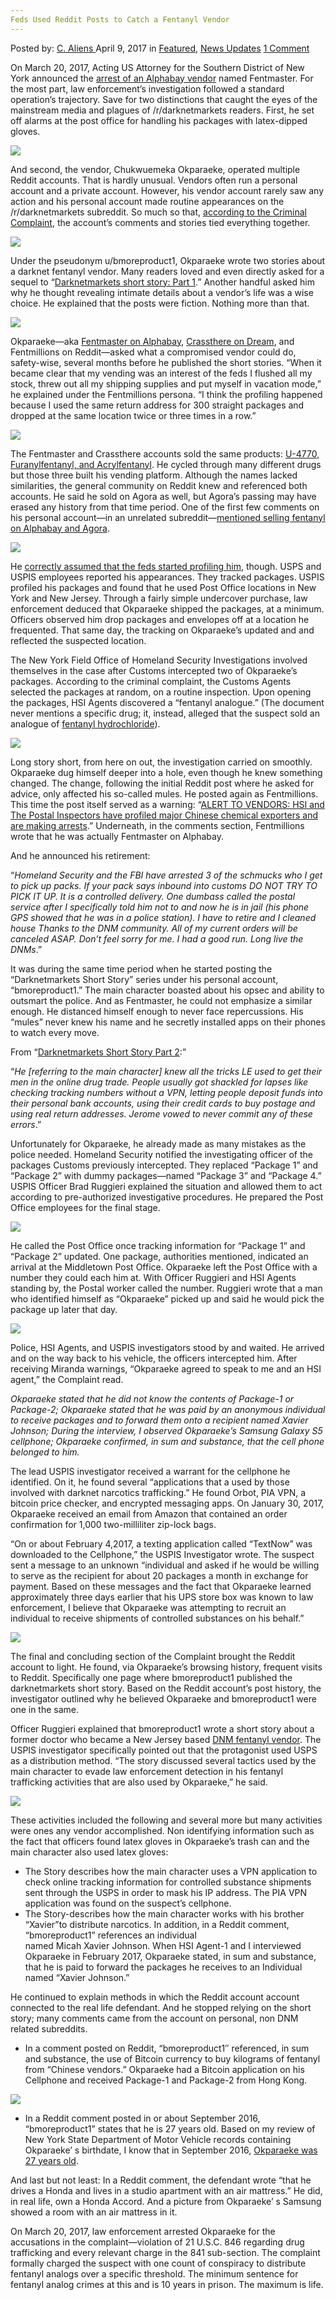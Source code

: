 ```yaml
---
Feds Used Reddit Posts to Catch a Fentanyl Vendor
---
```

<article class="post-listing post-19086 post type-post status-publish format-standard has-post-thumbnail hentry  tag-catch tag-feds tag-fentanyl tag-posts tag-reddit tag-vendor">
    <div class="post-inner">
        <span>Posted by: <a href="https://www.deepdotweb.com/author/caliens/" title="">C. Aliens </a></span>
    <span>April 9, 2017</span>
    <span>in <a href="https://www.deepdotweb.com/category/deepdot-news/" rel="category tag">Featured</a>, <a href="https://www.deepdotweb.com/category/news-updates/" rel="category tag">News Updates</a></span>
    <span><a href="https://www.deepdotweb.com/2017/04/09/feds-used-reddit-posts-catch-fentanyl-vendor/#comments">1 Comment</a></span>
    </p>
    <div class="clear"></div>
    <div class="entry">
    <p>On March 20, 2017, Acting US Attorney for the Southern District of New York announced the <a href="https://www.justice.gov/usao-sdny/pr/acting-manhattan-us-attorney-announces-arrest-chukwuemeka-okparaeke-conspiracy">arrest of an Alphabay vendor</a> named Fentmaster. For the most part, law enforcement&#8217;s investigation followed a standard operation&#8217;s trajectory. Save for two distinctions that caught the eyes of the mainstream media and plagues of /r/darknetmarkets readers. First, he set off alarms at the post office for handling his packages with latex-dipped gloves.</p>
    <p><img class="wp-image-19096 aligncenter" src="https://www.deepdotweb.com/wp-content/uploads/2017/04/word-image-25.png" srcset="https://www.deepdotweb.com/wp-content/uploads/2017/04/word-image-25.png 924w, https://www.deepdotweb.com/wp-content/uploads/2017/04/word-image-25-300x66.png 300w" sizes="(max-width: 924px) 100vw, 924px"/></p>
    <p>And second, the vendor, Chukwuemeka Okparaeke, operated multiple Reddit accounts. That is hardly unusual. Vendors often run a personal account and a private account. However, his vendor account rarely saw any action and his personal account made routine appearances on the /r/darknetmarkets subreddit. So much so that, <a href="https://www.scribd.com/document/343023037/Okparaeke-Signed-Complaint">according to the Criminal Complaint</a>, the account&#8217;s comments and stories tied everything together.</p>
    <p><img class="wp-image-19097 aligncenter" src="https://www.deepdotweb.com/wp-content/uploads/2017/04/word-image-26.png" srcset="https://www.deepdotweb.com/wp-content/uploads/2017/04/word-image-26.png 855w, https://www.deepdotweb.com/wp-content/uploads/2017/04/word-image-26-300x152.png 300w" sizes="(max-width: 855px) 100vw, 855px"/></p>
    <p>Under the pseudonym u/bmoreproduct1, Okparaeke wrote two stories about a darknet fentanyl vendor. Many readers loved and even directly asked for a sequel to “<a href="https://www.reddit.com/r/DarkNetMarkets/comments/5qwgy8/darknetmarkets_short_story_part_1/">Darknetmarkets short story: Part 1</a>.” Another handful asked him why he thought revealing intimate details about a vendor&#8217;s life was a wise choice. He explained that the posts were fiction. Nothing more than that.</p>
    <p><img class="wp-image-19098 aligncenter" src="https://www.deepdotweb.com/wp-content/uploads/2017/04/word-image-27.png" srcset="https://www.deepdotweb.com/wp-content/uploads/2017/04/word-image-27.png 892w, https://www.deepdotweb.com/wp-content/uploads/2017/04/word-image-27-300x99.png 300w" sizes="(max-width: 892px) 100vw, 892px"/></p>
    <p>Okparaeke—aka <a href="http://www.deepdotweb.com/marketplace-directory/listing/alphabay/">Fentmaster on Alphabay</a>, <a href="http://www.deepdotweb.com/marketplace-directory/listing/dream-market/">Crassthere on Dream</a>, and Fentmillions on Reddit—asked what a compromised vendor could do, safety-wise, several months before he published the short stories. “When it became clear that my vending was an interest of the feds I flushed all my stock, threw out all my shipping supplies and put myself in vacation mode,” he explained under the Fentmillions persona. “I think the profiling happened because I used the same return address for 300 straight packages and dropped at the same location twice or three times in a row.”</p>
    <p><img class="wp-image-19099 aligncenter" src="https://www.deepdotweb.com/wp-content/uploads/2017/04/word-image-14.jpeg" srcset="https://www.deepdotweb.com/wp-content/uploads/2017/04/word-image-14.jpeg 1200w, https://www.deepdotweb.com/wp-content/uploads/2017/04/word-image-14-300x126.jpeg 300w, https://www.deepdotweb.com/wp-content/uploads/2017/04/word-image-14-1024x429.jpeg 1024w" sizes="(max-width: 1200px) 100vw, 1200px"/></p>
    <p>The Fentmaster and Crassthere accounts sold the same products: <a href="https://www.deepdotweb.com/2016/10/05/dea-places-fentanyl-analog-schedule/">U-4770, Furanylfentanyl, and Acrylfentanyl</a>. He cycled through many different drugs but those three built his vending platform. Although the names lacked similarities, the general community on Reddit knew and referenced both accounts. He said he sold on Agora as well, but Agora&#8217;s passing may have erased any history from that time period. One of the first few comments on his personal account—in an unrelated subreddit—<a href="https://www.reddit.com/r/Blackfellas/comments/4zo3az/free_talk_friday_aug_26/d6xqg70/">mentioned selling fentanyl on Alphabay and Agora</a>.</p>
    <p><img class="wp-image-19100 aligncenter" src="https://www.deepdotweb.com/wp-content/uploads/2017/04/word-image-28.png" srcset="https://www.deepdotweb.com/wp-content/uploads/2017/04/word-image-28.png 810w, https://www.deepdotweb.com/wp-content/uploads/2017/04/word-image-28-300x112.png 300w" sizes="(max-width: 810px) 100vw, 810px"/></p>
    <p>He <a href="https://www.reddit.com/r/DarkNetMarkets/comments/5dinny/what_are_the_things_profiled_vendors_should_do/">correctly assumed that the feds started profiling him</a>, though. USPS and USPIS employees reported his appearances. They tracked packages. USPIS profiled his packages and found that he used Post Office locations in New York and New Jersey. Through a fairly simple undercover purchase, law enforcement deduced that Okparaeke shipped the packages, at a minimum. Officers observed him drop packages and envelopes off at a location he frequented. That same day, the tracking on Okparaeke&#8217;s updated and and reflected the suspected location.</p>
    <p>The New York Field Office of Homeland Security Investigations involved themselves in the case after Customs intercepted two of Okparaeke&#8217;s packages. According to the criminal complaint, the Customs Agents selected the packages at random, on a routine inspection. Upon opening the packages, HSI Agents discovered a “fentanyl analogue.” (The document never mentions a specific drug; it, instead, alleged that the suspect sold an analogue of <a href="https://www.deepdotweb.com/tag/fentanyl/">fentanyl hydrochloride</a>).</p>
    <p><img class="wp-image-19101 aligncenter" src="https://www.deepdotweb.com/wp-content/uploads/2017/04/word-image-29.png" srcset="https://www.deepdotweb.com/wp-content/uploads/2017/04/word-image-29.png 857w, https://www.deepdotweb.com/wp-content/uploads/2017/04/word-image-29-300x180.png 300w" sizes="(max-width: 857px) 100vw, 857px"/></p>
    <p>Long story short, from here on out, the investigation carried on smoothly. Okparaeke dug himself deeper into a hole, even though he knew something changed. The change, following the initial Reddit post where he asked for advice, only affected his so-called mules. He posted again as Fentmillions. This time the post itself served as a warning: &#8220;<a href="https://www.reddit.com/r/DarkNetMarkets/comments/5rkota/alert_to_vendors_hsi_and_the_postal_inspectors/">ALERT TO VENDORS: HSI and The Postal Inspectors have profiled major Chinese chemical exporters and are making arrests</a>.” Underneath, in the comments section, Fentmillions wrote that he was actually Fentmaster on Alphabay.</p>
    <p>And he announced his retirement:</p>
    <p>“<em>Homeland Security and the FBI have arrested 3 of the schmucks who I get to pick up packs. If your pack says inbound into customs DO NOT TRY TO PICK IT UP. It is a controlled delivery. One dumbass called the postal service after I specifically told him not to and now he is in jail (his phone GPS showed that he was in a police station). I have to retire and I cleaned house Thanks to the DNM community. All of my current orders will be canceled ASAP. Don&#8217;t feel sorry for me. I had a good run. Long live the DNMs</em>.&#8221;</p>
    <p>It was during the same time period when he started posting the “Darknetmarkets Short Story” series under his personal account, “bmoreproduct1.&#8221; The main character boasted about his opsec and ability to outsmart the police. And as Fentmaster, he could not emphasize a similar enough. He distanced himself enough to never face repercussions. His &#8220;mules” never knew his name and he secretly installed apps on their phones to watch every move.</p>
    <p>From “<a href="https://www.reddit.com/r/DarkNetMarkets/comments/5qwgy8/darknetmarkets_short_story_part_1/">Darknetmarkets Short Story Part 2</a>:&#8221;</p>
    <p>“<em>He [referring to the main character] knew all the tricks LE used to get their men in the online drug trade. People usually got shackled for lapses like checking tracking numbers without a VPN, letting people deposit funds into their personal bank accounts, using their credit cards to buy postage and using real return addresses. Jerome vowed to never commit any of these errors</em>.&#8221;</p>
    <p>Unfortunately for Okparaeke, he already made as many mistakes as the police needed. Homeland Security notified the investigating officer of the packages Customs previously intercepted. They replaced &#8220;Package 1&#8221; and &#8220;Package 2&#8221; with dummy packages—named “Package 3” and “Package 4.” USPIS Officer Brad Ruggieri explained the situation and allowed them to act according to pre-authorized investigative procedures. He prepared the Post Office employees for the final stage.</p>
    <p><img class="wp-image-19102 aligncenter" src="https://www.deepdotweb.com/wp-content/uploads/2017/04/word-image-30.png" srcset="https://www.deepdotweb.com/wp-content/uploads/2017/04/word-image-30.png 920w, https://www.deepdotweb.com/wp-content/uploads/2017/04/word-image-30-300x82.png 300w" sizes="(max-width: 920px) 100vw, 920px"/></p>
    <p>He called the Post Office once tracking information for &#8220;Package 1&#8221; and &#8220;Package 2” updated. One package, authorities mentioned, indicated an arrival at the Middletown Post Office. Okparaeke left the Post Office with a number they could each him at. With Officer Ruggieri and HSI Agents standing by, the Postal worker called the number. Ruggieri wrote that a man who identified himself as “Okparaeke” picked up and said he would pick the package up later that day.</p>
    <p><img class="wp-image-19103 aligncenter" src="https://www.deepdotweb.com/wp-content/uploads/2017/04/word-image-31.png" srcset="https://www.deepdotweb.com/wp-content/uploads/2017/04/word-image-31.png 982w, https://www.deepdotweb.com/wp-content/uploads/2017/04/word-image-31-300x161.png 300w" sizes="(max-width: 982px) 100vw, 982px"/></p>
    <p>Police, HSI Agents, and USPIS investigators stood by and waited. He arrived and on the way back to his vehicle, the officers intercepted him. After receiving Miranda warnings, “Okparaeke agreed to speak to me and an HSI agent,” the Complaint read.</p>
    <p><em>Okparaeke stated that he did not know the contents of Package-1 or Package-2; Okparaeke stated that he was paid by an anonymous​ individual to receive packages and to forward them onto a recipient named Xavier Johnson; During the interview, I observed Okparaeke&#8217;s Samsung Galaxy S5 cellphone; Okparaeke confirmed, in sum and substance, that the cell phone belonged to him.</em></p>
    <p>The lead USPIS investigator received a warrant for the cellphone he identified. On it, he found several &#8220;applications that a used by those involved with darknet narcotics trafficking.” He found Orbot, PIA VPN, a bitcoin price checker, and encrypted messaging apps. On January 30, 2017, Okparaeke received an email from Amazon that contained an order confirmation for 1,000 two-milliliter zip-lock bags.</p>
    <p>“On or about February 4,2017, a texting application called “TextNow&#8221; was downloaded to the Cellphone,” the USPIS Investigator wrote. The suspect sent a message to an unknown “individual and asked if he would be willing to serve as the recipient for about 20 packages a month in exchange for payment. Based on these messages and the fact that Okparaeke learned approximately three days earlier that his UPS store box was known to law enforcement, I believe that Okparaeke was attempting to recruit an individual to receive shipments of controlled substances on his behalf.”</p>
    <p><img class="wp-image-19104 aligncenter" src="https://www.deepdotweb.com/wp-content/uploads/2017/04/word-image-32.png" srcset="https://www.deepdotweb.com/wp-content/uploads/2017/04/word-image-32.png 1292w, https://www.deepdotweb.com/wp-content/uploads/2017/04/word-image-32-300x118.png 300w, https://www.deepdotweb.com/wp-content/uploads/2017/04/word-image-32-1024x404.png 1024w" sizes="(max-width: 1292px) 100vw, 1292px"/></p>
    <p>The final and concluding section of the Complaint brought the Reddit account to light. He found, via Okparaeke&#8217;s browsing history, frequent visits to Reddit. Specifically one page where bmoreproduct1 published the darknetmarkets short story. Based on the Reddit account&#8217;s post history, the investigator outlined why he believed Okparaeke and bmoreproduct1 were one in the same.</p>
    <p>Officer Ruggieri explained that bmoreproduct1 wrote a short story about a former doctor who became a New Jersey based <a href="https://www.deepdotweb.com/2017/02/04/ohio-man-pleaded-guilty-selling-fentanyl-china-resulted-fatal-overdose/">DNM fentanyl vendor</a>. The USPIS investigator specifically pointed out that the protagonist used USPS as a distribution method. “The story discussed several tactics used by the main character to evade law enforcement detection in his fentanyl trafficking activities that are also used by Okparaeke,” he said.</p>
    <p><img class="wp-image-19105 aligncenter" src="https://www.deepdotweb.com/wp-content/uploads/2017/04/word-image-33.png" srcset="https://www.deepdotweb.com/wp-content/uploads/2017/04/word-image-33.png 919w, https://www.deepdotweb.com/wp-content/uploads/2017/04/word-image-33-300x85.png 300w" sizes="(max-width: 919px) 100vw, 919px"/></p>
    <p>These activities included the following and several more but many activities were ones any vendor accomplished. Non identifying information such as the fact that officers found latex gloves in Okparaeke&#8217;s​ trash can and the main character also used latex gloves:</p>
    <ul>
    <li>The Story describes how the main character uses a VPN application to check online tracking information for controlled substance shipments sent through the USPS in order to mask his IP address. The PIA VPN application was found on the suspect’s cellphone.</li>
    <li>The Story-describes how the main character works with his brother &#8220;Xavier&#8221;to distribute narcotics. In addition, in a Reddit comment, &#8220;bmoreproduct1&#8221; references an individual<br/>
    named Micah Xavier Johnson. When HSI Agent-1 and I interviewed Okparaeke in February 2017, Okparaeke stated, in sum and substance, that he is paid to forward the packages he receives to an Individual named &#8220;Xavier Johnson.&#8221;</li>
    </ul>
    <p>He continued to explain methods in which the Reddit account account connected to the real life defendant. And he stopped relying on the short story; many comments came from the account on personal, non DNM related subreddits.</p>
    <ul>
    <li>In a comment posted on Reddit, “bmoreproduct1&#8243; referenced, in sum and substance, the use of Bitcoin currency to buy kilograms of fentanyl from &#8220;Chinese vendors.&#8221; Okparaeke had a Bitcoin application on his Cellphone and received Package-1 and Package-2 from Hong Kong.</li>
    </ul>
    <p><img class="wp-image-19106 aligncenter" src="https://www.deepdotweb.com/wp-content/uploads/2017/04/word-image-15.jpeg" srcset="https://www.deepdotweb.com/wp-content/uploads/2017/04/word-image-15.jpeg 1200w, https://www.deepdotweb.com/wp-content/uploads/2017/04/word-image-15-300x156.jpeg 300w, https://www.deepdotweb.com/wp-content/uploads/2017/04/word-image-15-1024x532.jpeg 1024w" sizes="(max-width: 1200px) 100vw, 1200px"/></p>
    <ul>
    <li>In a Reddit comment posted in or about September 2016, &#8220;bmoreproduct1&#8221; states that he is 27 years old. Based on my review of New York State Department of Motor Vehicle records containing Okparaeke&#8217; s birthdate, I know that in September 2016, <a href="http://www.nj.com/hudson/index.ssf/2017/03/man_was_packaging_shipping_kilos_of_fentanyl_from.html">Okparaeke was 27 years old</a>.</li>
    </ul>
    <p>And last but not least: In a Reddit comment, the defendant wrote “that he drives a Honda and lives in a studio apartment with an air mattress.” He did, in real life, own a Honda Accord. And a picture from Okparaeke&#8217; s Samsung showed a room with an air mattress in it.</p>
    <p>On March 20, 2017, law enforcement arrested Okparaeke for the accusations in the complaint—violation of 21 U.S.C. 846 regarding drug trafficking and every relevant charge in the 841 sub-section. The complaint formally charged the suspect with one count of conspiracy to distribute fentanyl analogs over a specific threshold. The minimum sentence for fentanyl analog crimes at this and is 10 years in prison. The maximum is life.</p>
    <p>&nbsp;</p>
    </div>
    <span style="display:none"><a href="https://www.deepdotweb.com/tag/catch/" rel="tag">catch</a> <a href="https://www.deepdotweb.com/tag/feds/" rel="tag">feds</a> <a href="https://www.deepdotweb.com/tag/fentanyl/" rel="tag">fentanyl</a> <a href="https://www.deepdotweb.com/tag/posts/" rel="tag">posts</a> <a href="https://www.deepdotweb.com/tag/reddit/" rel="tag">reddit</a> <a href="https://www.deepdotweb.com/tag/vendor/" rel="tag">vendor</a></span> <span style="display:none" class="updated">2017-04-09</span>
    <div style="display:none" class="vcard author" itemprop="author" itemscope itemtype="http://schema.org/Person"><strong class="fn" itemprop="name"><a href="https://www.deepdotweb.com/author/caliens/" title="Posts by C. Aliens" rel="author">C. Aliens</a></strong></div>
    </div>
</article>


